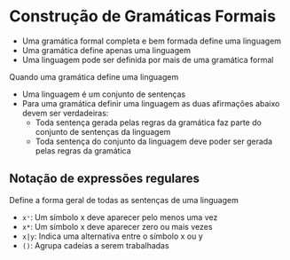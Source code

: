 # Construção de Gramáticas Formais

- Uma gramática formal completa e bem formada define uma linguagem
- Uma gramática define apenas uma linguagem
- Uma linguagem pode ser definida por mais de uma gramática formal

Quando uma gramática define uma linguagem

- Uma linguagem é um conjunto de sentenças
- Para uma gramática definir uma linguagem as duas afirmações abaixo devem ser verdadeiras:
  - Toda sentença gerada pelas regras da gramática faz parte do conjunto de sentenças da linguagem
  - Toda sentença do conjunto da linguagem deve poder ser gerada pelas regras da gramática

## Notação de expressões regulares

Define a forma geral de todas as sentenças de uma linguagem

- `x⁺`: Um símbolo x deve aparecer pelo menos uma vez
- `x*`: Um símbolo x deve aparecer zero ou mais vezes
- `x|y`: Indica uma alternativa entre o símbolo x ou y
- `()`: Agrupa cadeias a serem trabalhadas
